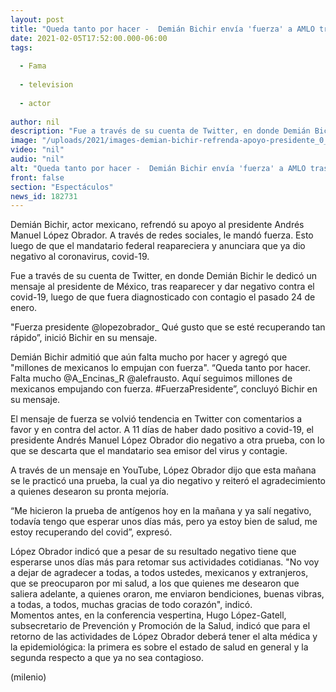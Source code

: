 ```yaml
---
layout: post
title: "Queda tanto por hacer -  Demián Bichir envía 'fuerza' a AMLO tras dar negativo a covid-19"
date: 2021-02-05T17:52:00.000-06:00
tags:
  
  - Fama
  
  - television
  
  - actor
  
author: nil
description: "Fue a través de su cuenta de Twitter, en donde Demián Bichir le dedicó un mensaje al presidente Andrés Manuel López Obrador tras reaparecer y dar negativo contra el covid-19. "
image: "/uploads/2021/images-demian-bichir-refrenda-apoyo-presidente_0_0_1200_747.jpg"
video: "nil"
audio: "nil"
alt: "Queda tanto por hacer -  Demián Bichir envía 'fuerza' a AMLO tras dar negativo a covid-19"
front: false
section: "Espectáculos"
news_id: 182731
---
```


Demián Bichir, actor mexicano, refrendó su apoyo al presidente Andrés Manuel López Obrador. A través de redes sociales, le mandó fuerza. Esto luego de que el mandatario federal reapareciera y anunciara que ya dio negativo al coronavirus, covid-19. 

Fue a través de su cuenta de Twitter, en donde Demián Bichir le dedicó un mensaje al presidente de México, tras reaparecer y dar negativo contra el covid-19, luego de que fuera diagnosticado con contagio el pasado 24 de enero. 

"Fuerza presidente @lopezobrador_ Qué gusto que se esté recuperando tan rápido”, inició Bichir en su mensaje. 

Demián Bichir admitió que aún falta mucho por hacer y agregó que "millones de mexicanos lo empujan con fuerza".
“Queda tanto por hacer. Falta mucho @A_Encinas_R @alefrausto. Aquí seguimos millones de mexicanos empujando con fuerza. #FuerzaPresidente”, concluyó Bichir en su mensaje. 

El mensaje de fuerza se volvió tendencia en Twitter con comentarios a favor y en contra del actor. 
A 11 días de haber dado positivo a covid-19, el presidente Andrés Manuel López Obrador dio negativo a otra prueba, con lo que se descarta que el mandatario sea emisor del virus y contagie.  

 A través de un mensaje en YouTube, López Obrador dijo que esta mañana se le practicó una prueba, la cual ya dio negativo y reiteró el agradecimiento a quienes desearon su pronta mejoría.  

 “Me hicieron la prueba de antígenos hoy en la mañana y ya salí negativo, todavía tengo que esperar unos días más, pero ya estoy bien de salud, me estoy recuperando del covid”, expresó.  

López Obrador indicó que a pesar de su resultado negativo tiene que esperarse unos días más para retomar sus actividades cotidianas. 
 "No voy a dejar de agradecer a todas, a todos ustedes, mexicanos y extranjeros, que se preocuparon por mi salud, a los que quienes me desearon que saliera adelante, a quienes oraron, me enviaron bendiciones, buenas vibras, a todas, a todos, muchas gracias de todo corazón", indicó.  
 Momentos antes, en la conferencia vespertina, Hugo López-Gatell, subsecretario de Prevención y Promoción de la Salud, indicó que para el retorno de las actividades de López Obrador deberá tener el alta médica y la epidemiológica: la primera es sobre el estado de salud en general y la segunda respecto a que ya no sea contagioso.  

(milenio)